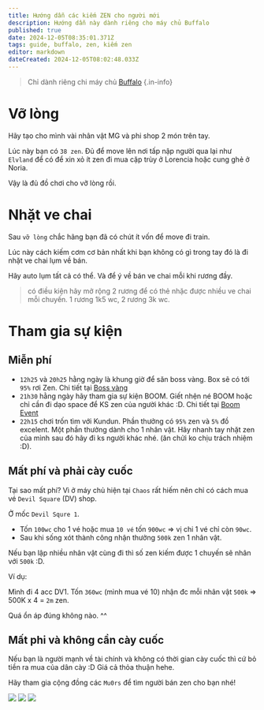 ```yaml
---
title: Hướng dẫn các kiếm ZEN cho người mới
description: Hướng dẫn này dành riêng cho máy chủ Buffalo
published: true
date: 2024-12-05T08:35:01.371Z
tags: guide, buffalo, zen, kiếm zen
editor: markdown
dateCreated: 2024-12-05T08:02:48.033Z
---
```


> Chỉ dành riêng chi máy chủ [Buffalo](/vi/server/buffalo)
{.in-info}

# Vỡ lòng

Hãy tạo cho mình vài nhân vật MG và phi shop 2 món trên tay.

Lúc này bạn có `38 zen`. Đủ để move lên nơi tấp nập người qua lại như `Elvland` để có để xin xỏ ít zen đi mua cặp trùy ở Lorencia hoặc cung ghẻ ở Noria.

Vậy là đủ đồ chơi cho vỡ lòng rồi.

# Nhặt ve chai

Sau `vỡ lòng` chắc hãng bạn đã có chút ít vốn để move đi train.

Lúc này cách kiếm cơm cơ bản nhất khi bạn không có gì trong tay đó là đi nhặt ve chai lụm về bán.

Hãy auto lụm tất cả có thể. Và để ý về bán ve chai mỗi khi rương đầy.

> có điều kiện hãy mở rộng 2 rương để có thẻ nhặc được nhiều ve chai mỗi chuyến. 1 rương 1k5 wc, 2 rương 3k wc.

# Tham gia sự kiện

## Miễn phí

- `12h25` và `20h25` hằng ngày là khung giờ để săn boss vàng. Box sẽ có tới `95%` rơi Zen. Chi tiết tại [Boss vàng](/vi/events/invasion-of-dourados)
- `21h30` hằng ngày hãy tham gia sự kiện BOOM. Giết nhện né BOOM hoặc chỉ cần đi dạo space để KS zen của người khác :D. Chi tiết tại [Boom Event](/vi/events/boom)
- `22h15` chơi trốn tìm với Kundun. Phần thưởng có `95%` zen và `5%` đồ excelent. Một phần thưởng dành cho 1 nhân vật. Hãy nhanh tay nhặt zen của mình sau đó hãy đi ks người khác nhé. (ăn chửi ko chịu trách nhiệm :D).

## Mất phí và phải cày cuốc
Tại sao mất phí? Vì ở máy chủ hiện tại `Chaos` rất hiếm nên chỉ có cách mua vé `Devil Square` (DV) shop.

Ở mốc `Devil Squre 1`.
- Tốn `100wc` cho 1 vé hoặc mua `10 vé` tốn `900wc` => vị chi 1 vé chỉ còn `90wc`.
- Sau khi sống xót thành công nhận thưởng `500k` zen 1 nhân vật.

Nếu bạn lập nhiều nhân vật cùng đi thì số zen kiếm được 1 chuyến sẽ nhân với `500k` :D.

Ví dụ:

Mình đi 4 acc DV1. Tốn `360wc` (mình mua vé 10) nhận đc mỗi nhân vật `500k` => 500K x 4 = `2m` zen.

Quá ổn áp đúng không nào. ^^

## Mất phi và không cần cày cuốc
Nếu bạn là người mạnh về tài chính và không có thời gian cày cuốc thì cứ bỏ tiền ra mua của dân cày :D Giá cả thỏa thuận hehe.

Hãy tham gia cộng đồng các `Mu0rs` để tìm người bán zen cho bạn nhé!

[![](https://custom-icon-badges.demolab.com/badge/Discord-Join-green.svg?logo=discord)](https://discord.gg/WCMbJC9cXS) [![](https://custom-icon-badges.demolab.com/badge/Fanpage-Follow-green.svg?logo=facebook)](https://www.facebook.com/gaming/Mu0rs) [![](https://custom-icon-badges.demolab.com/badge/Server_Buffalo_Server-Join-green.svg?logo=zalo)](https://zalo.me/g/uyifvr644)